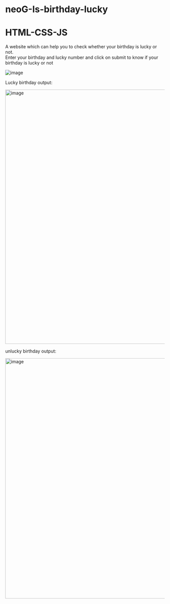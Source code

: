 # neoG-Is-birthday-lucky

# HTML-CSS-JS


A website which can help you to check whether your birthday is lucky or not.
<br />
Enter your birthday and lucky number and click on submit to know if your birthday is lucky or not


![image](https://user-images.githubusercontent.com/67045730/190401743-d251d82e-b2d1-47a3-a3ab-f084923e170e.png)





Lucky birthday output:


<img width="801" alt="image" src="https://user-images.githubusercontent.com/67045730/190401987-f83e5121-dff6-4e33-8da2-7d9272de90d5.png">




unlucky birthday output:


<img width="757" alt="image" src="https://user-images.githubusercontent.com/67045730/190402124-bac4619b-da5d-43a8-8936-d07656a5388a.png">

